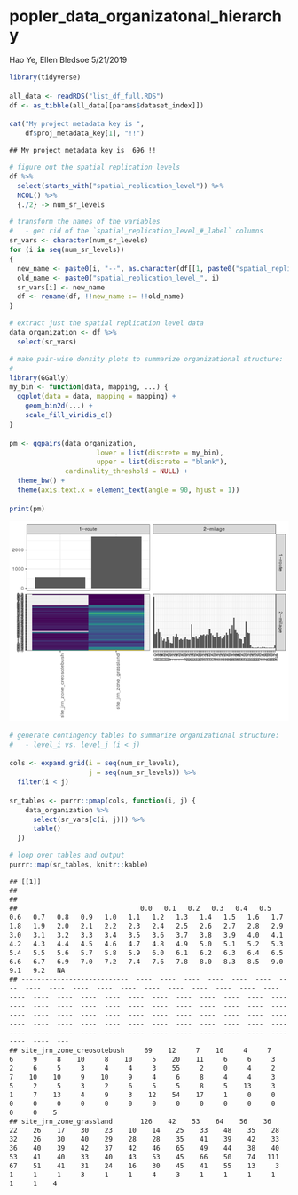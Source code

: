 popler\_data\_organizatonal\_hierarchy
================
Hao Ye, Ellen Bledsoe
5/21/2019

``` r
library(tidyverse)

all_data <- readRDS("list_df_full.RDS")
df <- as_tibble(all_data[[params$dataset_index]])

cat("My project metadata key is ", 
    df$proj_metadata_key[1], "!!")
```

    ## My project metadata key is  696 !!

``` r
# figure out the spatial replication levels
df %>% 
  select(starts_with("spatial_replication_level")) %>%
  NCOL() %>%
  {./2} -> num_sr_levels
```

``` r
# transform the names of the variables
#   - get rid of the `spatial_replication_level_#_label` columns
sr_vars <- character(num_sr_levels)
for (i in seq(num_sr_levels))
{
  new_name <- paste0(i, "--", as.character(df[[1, paste0("spatial_replication_level_", i, "_label")]]))
  old_name <- paste0("spatial_replication_level_", i)
  sr_vars[i] <- new_name
  df <- rename(df, !!new_name := !!old_name)
}
```

``` r
# extract just the spatial replication level data
data_organization <- df %>%
  select(sr_vars)
```

``` r
# make pair-wise density plots to summarize organizational structure:
# 
library(GGally)
my_bin <- function(data, mapping, ...) {
  ggplot(data = data, mapping = mapping) +
    geom_bin2d(...) +
    scale_fill_viridis_c()
}

pm <- ggpairs(data_organization, 
                      lower = list(discrete = my_bin), 
                      upper = list(discrete = "blank"), 
              cardinality_threshold = NULL) + 
  theme_bw() + 
  theme(axis.text.x = element_text(angle = 90, hjust = 1))

print(pm)
```

![](data_report-100_files/figure-markdown_github/unnamed-chunk-5-1.png)

``` r
# generate contingency tables to summarize organizational structure:
#   - level_i vs. level_j (i < j)

cols <- expand.grid(i = seq(num_sr_levels), 
                    j = seq(num_sr_levels)) %>%
  filter(i < j)

sr_tables <- purrr::pmap(cols, function(i, j) {
    data_organization %>%
      select(sr_vars[c(i, j)]) %>%
      table()
  })
```

``` r
# loop over tables and output
purrr::map(sr_tables, knitr::kable)
```

    ## [[1]]
    ## 
    ## 
    ##                               0.0   0.1   0.2   0.3   0.4   0.5   0.6   0.7   0.8   0.9   1.0   1.1   1.2   1.3   1.4   1.5   1.6   1.7   1.8   1.9   2.0   2.1   2.2   2.3   2.4   2.5   2.6   2.7   2.8   2.9   3.0   3.1   3.2   3.3   3.4   3.5   3.6   3.7   3.8   3.9   4.0   4.1   4.2   4.3   4.4   4.5   4.6   4.7   4.8   4.9   5.0   5.1   5.2   5.3   5.4   5.5   5.6   5.7   5.8   5.9   6.0   6.1   6.2   6.3   6.4   6.5   6.6   6.7   6.9   7.0   7.2   7.4   7.6   7.8   8.0   8.3   8.5   9.0   9.1   9.2   NA
    ## ---------------------------  ----  ----  ----  ----  ----  ----  ----  ----  ----  ----  ----  ----  ----  ----  ----  ----  ----  ----  ----  ----  ----  ----  ----  ----  ----  ----  ----  ----  ----  ----  ----  ----  ----  ----  ----  ----  ----  ----  ----  ----  ----  ----  ----  ----  ----  ----  ----  ----  ----  ----  ----  ----  ----  ----  ----  ----  ----  ----  ----  ----  ----  ----  ----  ----  ----  ----  ----  ----  ----  ----  ----  ----  ----  ----  ----  ----  ----  ----  ----  ----  ---
    ## site_jrn_zone_creosotebush     69    12     7    10     4     7     6     9     8    10     8    10     5    20    11     6     6     3     2     6     5     3     4     4     3    55     2     0     4     2     7    10    10     9    10     9     4     6     8     4     4     3     5     2     5     3     2     6     5     5     8     5    13     3     1     7    13     4     9     3    12    54    17     1     0     0     0     0     0     0     0     0     0     0     0     0     0     0     0     0    5
    ## site_jrn_zone_grassland       126    42    53    64    56    36    22    26    17    30    23    10    14    25    33    48    35    28    32    26    30    40    29    28    28    35    41    39    42    33    36    40    39    42    37    42    46    65    49    44    38    40    53    41    40    33    40    43    53    45    66    50    74   111    67    51    41    31    24    16    30    45    41    55    13     3     1     1     1     3     1     1     4     3     1     1     1     1     1     1    4
